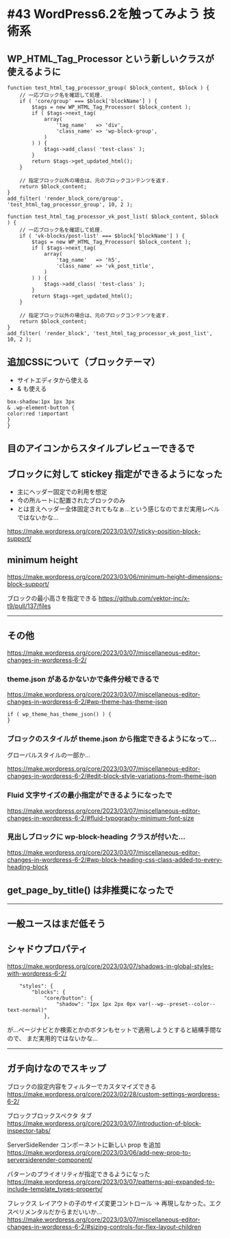 # #43 WordPress6.2を触ってみよう 技術系

## WP_HTML_Tag_Processor という新しいクラスが使えるように

```
function test_html_tag_processor_group( $block_content, $block ) {
	// 一応ブロック名を確認して処理.
	if ( 'core/group' === $block['blockName'] ) {
		$tags = new WP_HTML_Tag_Processor( $block_content );
		if ( $tags->next_tag(
			array(
				'tag_name'   => 'div',
				'class_name' => 'wp-block-group',
			)
		) ) {
			$tags->add_class( 'test-class' );
		}
		return $tags->get_updated_html();
	}

	// 指定ブロック以外の場合は、元のブロックコンテンツを返す.
	return $block_content;
}
add_filter( 'render_block_core/group', 'test_html_tag_processor_group', 10, 2 );
```

```
function test_html_tag_processor_vk_post_list( $block_content, $block ) {
	// 一応ブロック名を確認して処理.
	if ( 'vk-blocks/post-list' === $block['blockName'] ) {
		$tags = new WP_HTML_Tag_Processor( $block_content );
		if ( $tags->next_tag(
			array(
				'tag_name'   => 'h5',
				'class_name' => 'vk_post_title',
			)
		) ) {
			$tags->add_class( 'test-class' );
		}
		return $tags->get_updated_html();
	}

	// 指定ブロック以外の場合は、元のブロックコンテンツを返す.
	return $block_content;
}
add_filter( 'render_block', 'test_html_tag_processor_vk_post_list', 10, 2 );
```

## 追加CSSについて（ブロックテーマ）

* サイトエディタから使える
* & も使える

```
box-shadow:1px 1px 3px 
& .wp-element-button {
color:red !important
}
}
```

## 目のアイコンからスタイルプレビューできるで

## ブロックに対して stickey 指定ができるようになった

* 主にヘッダー固定での利用を想定
* 今の所ルートに配置されたブロックのみ
* とは言えヘッダー全体固定されてもなぁ...という感じなのでまだ実用レベルではないかな...

https://make.wordpress.org/core/2023/03/07/sticky-position-block-support/

## minimum height

https://make.wordpress.org/core/2023/03/06/minimum-height-dimensions-block-support/

ブロックの最小高さを指定できる
https://github.com/vektor-inc/x-t9/pull/137/files

---

## その他

https://make.wordpress.org/core/2023/03/07/miscellaneous-editor-changes-in-wordpress-6-2/

### theme.json があるかないかで条件分岐できるで

https://make.wordpress.org/core/2023/03/07/miscellaneous-editor-changes-in-wordpress-6-2/#wp-theme-has-theme-json

```
if ( wp_theme_has_theme_json() ) {
}
```

### ブロックのスタイルが theme.json から指定できるようになって...

グローバルスタイルの一部か...

https://make.wordpress.org/core/2023/03/07/miscellaneous-editor-changes-in-wordpress-6-2/#edit-block-style-variations-from-theme-json

### Fluid 文字サイズの最小指定ができるようになったで
https://make.wordpress.org/core/2023/03/07/miscellaneous-editor-changes-in-wordpress-6-2/#fluid-typography-minimum-font-size

### 見出しブロックに wp-block-heading クラスが付いた...
https://make.wordpress.org/core/2023/03/07/miscellaneous-editor-changes-in-wordpress-6-2/#wp-block-heading-css-class-added-to-every-heading-block

## get_page_by_title() は非推奨になったで

---

## 一般ユースはまだ低そう

## シャドウプロパティ

https://make.wordpress.org/core/2023/03/07/shadows-in-global-styles-with-wordpress-6-2/

```
	"styles": {
		"blocks": {
			"core/button": {
				"shadow": "1px 1px 2px 0px var(--wp--preset--color--text-normal)"
			},
```

が...ページナビとか検索とかのボタンもセットで適用しようとすると結構手間なので、
まだ実用的ではないかな...

---

## ガチ向けなのでスキップ

ブロックの設定内容をフィルターでカスタマイズできる
https://make.wordpress.org/core/2023/02/28/custom-settings-wordpress-6-2/

ブロックブロックスペクタ タブ
https://make.wordpress.org/core/2023/03/07/introduction-of-block-inspector-tabs/

ServerSideRender コンポーネントに新しい prop を追加
https://make.wordpress.org/core/2023/03/06/add-new-prop-to-serversiderender-component/

パターンのプライオリティが指定できるようになった
https://make.wordpress.org/core/2023/03/07/patterns-api-expanded-to-include-template_types-property/

フレックス レイアウトの子のサイズ変更コントロール
→ 再現しなかった。エクスペリメンタルだからまだいいか...
https://make.wordpress.org/core/2023/03/07/miscellaneous-editor-changes-in-wordpress-6-2/#sizing-controls-for-flex-layout-children